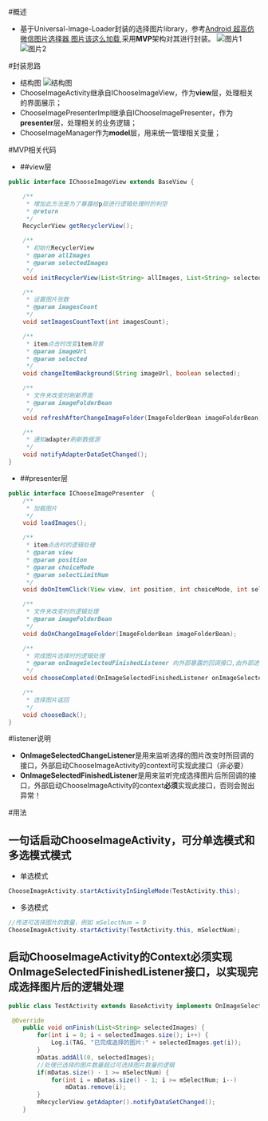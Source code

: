 #概述
* 基于Universal-Image-Loader封装的选择图片library，参考[Android 超高仿微信图片选择器 图片该这么加载](http://blog.csdn.net/lmj623565791/article/details/39943731/),采用**MVP**架构对其进行封装。
![图片1](http://img.blog.csdn.net/20161015160533509)
![图片2](http://img.blog.csdn.net/20161015160554602)

#封装思路
* 结构图
![结构图](http://img.blog.csdn.net/20161015172346652)
* ChooseImageActivity继承自IChooseImageView，作为**view**层，处理相关的界面展示；
* ChooseImagePresenterImpl继承自IChooseImagePresenter，作为**presenter**层，处理相关的业务逻辑；
* ChooseImageManager作为**model**层，用来统一管理相关变量；

#MVP相关代码
* ##view层
``` java
public interface IChooseImageView extends BaseView {

    /**
     * 增加此方法是为了暴露给p层进行逻辑处理时的判空
     * @return
     */
    RecyclerView getRecyclerView();

    /**
     * 初始化RecyclerView
     * @param allImages
     * @param selectedImages
     */
    void initRecyclerView(List<String> allImages, List<String> selectedImages);

    /**
     * 设置图片张数
     * @param imagesCount
     */
    void setImagesCountText(int imagesCount);

    /**
     * item点击时改变item背景
     * @param imageUrl
     * @param selected
     */
    void changeItemBackground(String imageUrl, boolean selected);

    /**
     * 文件夹改变时刷新界面
     * @param imageFolderBean
     */
    void refreshAfterChangeImageFolder(ImageFolderBean imageFolderBean);

    /**
     * 通知adapter刷新数据源
     */
    void notifyAdapterDataSetChanged();
}
```
* ##presenter层
``` java
public interface IChooseImagePresenter  {
    /**
     * 加载图片
     */
    void loadImages();

    /**
     * item点击时的逻辑处理
     * @param view
     * @param position
     * @param choiceMode
     * @param selectLimitNum
     */
    void doOnItemClick(View view, int position, int choiceMode, int selectLimitNum);

    /**
     * 文件夹改变时的逻辑处理
     * @param imageFolderBean
     */
    void doOnChangeImageFolder(ImageFolderBean imageFolderBean);

    /**
     * 完成图片选择时的逻辑处理
     * @param onImageSelectedFinishedListener 向外部暴露的回调接口,由外部进行实现,内部直接调用其回调方法
     */
    void chooseCompleted(OnImageSelectedFinishedListener onImageSelectedFinishedListener);

    /**
     * 选择图片返回
     */
    void chooseBack();
}
```

#listener说明
* **OnImageSelectedChangeListener**是用来监听选择的图片改变时所回调的接口，外部启动ChooseImageActivity的context可实现此接口（非必要）
* **OnImageSelectedFinishedListener**是用来监听完成选择图片后所回调的接口，外部启动ChooseImageActivity的context**必须**实现此接口，否则会抛出异常！

#用法
## 一句话启动ChooseImageActivity，可分单选模式和多选模式模式
* 单选模式

```java
ChooseImageActivity.startActivityInSingleMode(TestActivity.this);
```
* 多选模式

```java
//传进可选择图片的数量，例如 mSelectNum = 9
ChooseImageActivity.startActivity(TestActivity.this, mSelectNum);
```
## 启动ChooseImageActivity的Context必须实现**OnImageSelectedFinishedListener**接口，以实现完成选择图片后的逻辑处理
```java
public class TestActivity extends BaseActivity implements OnImageSelectedFinishedListener
```
```java
 @Override
    public void onFinish(List<String> selectedImages) {
        for(int i = 0; i < selectedImages.size(); i++) {
            Log.i(TAG, "已完成选择的图片:" + selectedImages.get(i));
        }
        mDatas.addAll(0, selectedImages);
        //处理已选择的图片数量超过可选择图片数量的逻辑
        if(mDatas.size() - 1 >= mSelectNum) {
            for(int i = mDatas.size() - 1; i >= mSelectNum; i--)
                mDatas.remove(i);
        }
        mRecyclerView.getAdapter().notifyDataSetChanged();
    }
```